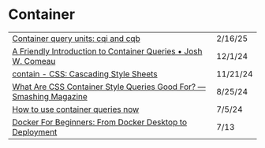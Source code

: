 # Container

|                                                                                                                                                                             |          |
| --------------------------------------------------------------------------------------------------------------------------------------------------------------------------- | -------- |
| [Container query units: cqi and cqb](https://app.daily.dev/posts/container-query-units-cqi-and-cqb-taqetzk9c)                                                               | 2/16/25  |
| [A Friendly Introduction to Container Queries • Josh W. Comeau](https://www.joshwcomeau.com/css/container-queries-introduction/?ref=dailydev)                               | 12/1/24  |
| [contain - CSS: Cascading Style Sheets](https://developer.mozilla.org/en-US/docs/Web/CSS/contain?ref=dailydev)                                                              | 11/21/24 |
| [What Are CSS Container Style Queries Good For? — Smashing Magazine](https://app.daily.dev/posts/what-are-css-container-style-queries-good-for-smashing-magazine-eg7s7fghe) | 8/25/24  |
| [How to use container queries now](https://web.dev/blog/how-to-use-container-queries-now?utm_source=tldrwebdev)                                                             | 7/5/24   |
| [Docker For Beginners: From Docker Desktop to Deployment](https://www.youtube.com/watch?time_continue=6\&v=i7ABlHngi1Q\&feature=emb_title)                                  | 7/13     |
